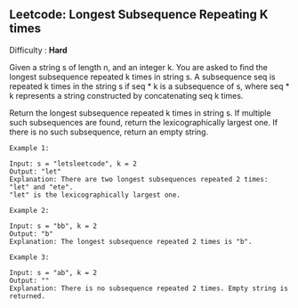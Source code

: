 ## Leetcode: Longest Subsequence Repeating K times ##
Difficulty : <strong>Hard</strong>

Given a string s of length n, and an integer k. You are asked to find the longest subsequence repeated k times in string s. A subsequence seq is repeated k times in the string s if seq * k is a subsequence of s, where seq * k represents a string constructed by concatenating seq k times.

Return the longest subsequence repeated k times in string s. If multiple such subsequences are found, return the lexicographically largest one. If there is no such subsequence, return an empty string.


```
Example 1:

Input: s = "letsleetcode", k = 2
Output: "let"
Explanation: There are two longest subsequences repeated 2 times: "let" and "ete".
"let" is the lexicographically largest one.

Example 2:

Input: s = "bb", k = 2
Output: "b"
Explanation: The longest subsequence repeated 2 times is "b".

Example 3:

Input: s = "ab", k = 2
Output: ""
Explanation: There is no subsequence repeated 2 times. Empty string is returned.
```